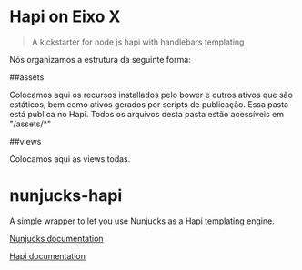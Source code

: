 # Hapi on Eixo X

> A kickstarter for node js hapi with handlebars templating

Nós organizamos a estrutura da seguinte forma:

##assets

Colocamos aqui os recursos installados pelo bower e outros ativos que são estáticos, bem como ativos gerados por scripts de publicação.
Essa pasta está publica no Hapi. Todos os arquivos desta pasta estão acessíveis em "/assets/*"

##views

Colocamos aqui as views todas.

# nunjucks-hapi
A simple wrapper to let you use Nunjucks as a Hapi templating engine.

[Nunjucks documentation](http://mozilla.github.io/nunjucks/api.html)

[Hapi documentation](http://hapijs.com/api)